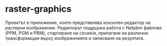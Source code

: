 # raster-graphics

Проектът е приложение, което представлява конзолен редактор на растерни изображения. Редакторът поддържа работа с Netpbm файлове (PPM, PGM и PBM), стартиране на сесия/и, прилагане на различни трансформации върху изображенията и записване на резултата.
